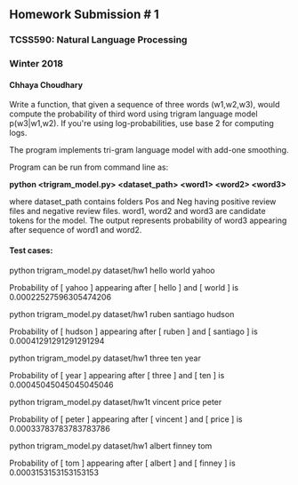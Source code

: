 ## Homework Submission # 1 
### TCSS590: Natural Language Processing 
### Winter 2018 
#### Chhaya Choudhary

Write a function, that given a sequence of three words (w1,w2,w3), would compute the probability of third word using trigram language model p(w3|w1,w2). If you're using log-probabilities, use base 2 for computing logs.

The program implements tri-gram language model with add-one smoothing.

Program can be run from command line as: 

__python <trigram_model.py> <dataset_path> \<word1\> \<word2\> \<word3\>__
  
where dataset_path contains folders Pos and Neg having positive review files and negative review files.
word1, word2 and word3 are candidate tokens for the model. The output represents probability of word3 appearing after sequence of word1 and word2.

#### Test cases:

python trigram_model.py dataset/hw1 hello world yahoo

Probability of [ yahoo ] appearing after [ hello ] and [ world ] is 0.00022527596305474206

python trigram_model.py dataset/hw1 ruben santiago hudson

Probability of [ hudson ] appearing after [ ruben ] and [ santiago ] is 0.00041291291291291294

python trigram_model.py dataset/hw1 three ten year

Probability of [ year ] appearing after [ three ] and [ ten ] is 0.00045045045045045046

python trigram_model.py dataset/hw1t vincent price peter

Probability of [ peter ] appearing after [ vincent ] and [ price ] is 0.00033783783783783786

python trigram_model.py dataset/hw1 albert finney tom

Probability of [ tom ] appearing after [ albert ] and [ finney ] is 0.0003153153153153153
